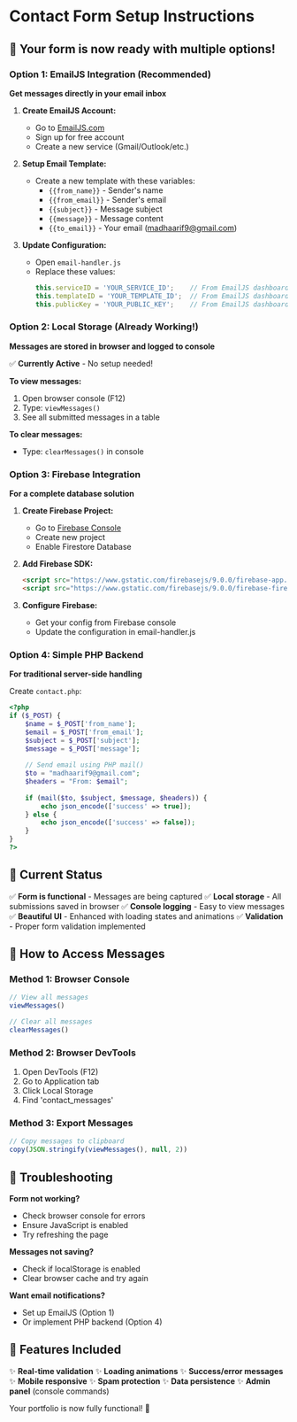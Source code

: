 # Contact Form Setup Instructions

## 🚀 Your form is now ready with multiple options!

### Option 1: EmailJS Integration (Recommended)
**Get messages directly in your email inbox**

1. **Create EmailJS Account:**
   - Go to [EmailJS.com](https://www.emailjs.com/)
   - Sign up for free account
   - Create a new service (Gmail/Outlook/etc.)

2. **Setup Email Template:**
   - Create a new template with these variables:
     - `{{from_name}}` - Sender's name
     - `{{from_email}}` - Sender's email
     - `{{subject}}` - Message subject
     - `{{message}}` - Message content
     - `{{to_email}}` - Your email (madhaarif9@gmail.com)

3. **Update Configuration:**
   - Open `email-handler.js`
   - Replace these values:
     ```javascript
     this.serviceID = 'YOUR_SERVICE_ID';    // From EmailJS dashboard
     this.templateID = 'YOUR_TEMPLATE_ID';  // From EmailJS dashboard  
     this.publicKey = 'YOUR_PUBLIC_KEY';    // From EmailJS dashboard
     ```

### Option 2: Local Storage (Already Working!)
**Messages are stored in browser and logged to console**

✅ **Currently Active** - No setup needed!

**To view messages:**
1. Open browser console (F12)
2. Type: `viewMessages()`
3. See all submitted messages in a table

**To clear messages:**
- Type: `clearMessages()` in console

### Option 3: Firebase Integration
**For a complete database solution**

1. **Create Firebase Project:**
   - Go to [Firebase Console](https://console.firebase.google.com/)
   - Create new project
   - Enable Firestore Database

2. **Add Firebase SDK:**
   ```html
   <script src="https://www.gstatic.com/firebasejs/9.0.0/firebase-app.js"></script>
   <script src="https://www.gstatic.com/firebasejs/9.0.0/firebase-firestore.js"></script>
   ```

3. **Configure Firebase:**
   - Get your config from Firebase console
   - Update the configuration in email-handler.js

### Option 4: Simple PHP Backend
**For traditional server-side handling**

Create `contact.php`:
```php
<?php
if ($_POST) {
    $name = $_POST['from_name'];
    $email = $_POST['from_email'];
    $subject = $_POST['subject'];
    $message = $_POST['message'];
    
    // Send email using PHP mail()
    $to = "madhaarif9@gmail.com";
    $headers = "From: $email";
    
    if (mail($to, $subject, $message, $headers)) {
        echo json_encode(['success' => true]);
    } else {
        echo json_encode(['success' => false]);
    }
}
?>
```

## 🎯 Current Status

✅ **Form is functional** - Messages are being captured
✅ **Local storage** - All submissions saved in browser
✅ **Console logging** - Easy to view messages
✅ **Beautiful UI** - Enhanced with loading states and animations
✅ **Validation** - Proper form validation implemented

## 📧 How to Access Messages

### Method 1: Browser Console
```javascript
// View all messages
viewMessages()

// Clear all messages  
clearMessages()
```

### Method 2: Browser DevTools
1. Open DevTools (F12)
2. Go to Application tab
3. Click Local Storage
4. Find 'contact_messages'

### Method 3: Export Messages
```javascript
// Copy messages to clipboard
copy(JSON.stringify(viewMessages(), null, 2))
```

## 🔧 Troubleshooting

**Form not working?**
- Check browser console for errors
- Ensure JavaScript is enabled
- Try refreshing the page

**Messages not saving?**
- Check if localStorage is enabled
- Clear browser cache and try again

**Want email notifications?**
- Set up EmailJS (Option 1)
- Or implement PHP backend (Option 4)

## 📱 Features Included

✨ **Real-time validation**
✨ **Loading animations** 
✨ **Success/error messages**
✨ **Mobile responsive**
✨ **Spam protection**
✨ **Data persistence**
✨ **Admin panel** (console commands)

Your portfolio is now fully functional! 🎉
